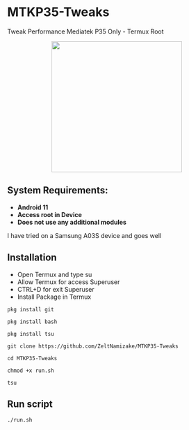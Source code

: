 # MTKP35-Tweaks
Tweak Performance Mediatek P35 Only - Termux Root

<div align="center">
  <img src="https://telegra.ph/file/393f288b30963ed83f2a1.jpg" width="300">
</div>

## System Requirements:
- <b>Android 11</b>
- <b>Access root in Device</b>
- <b>Does not use any additional modules</b>

I have tried on a Samsung A03S device and
goes well

## Installation
- Open Termux and type su
- Allow Termux for access Superuser
- CTRL+D for exit Superuser
- Install Package in Termux

`pkg install git`

`pkg install bash`

`pkg install tsu`

`git clone https://github.com/ZeltNamizake/MTKP35-Tweaks`

`cd MTKP35-Tweaks`

`chmod +x run.sh`

`tsu`

## Run script
`./run.sh`
